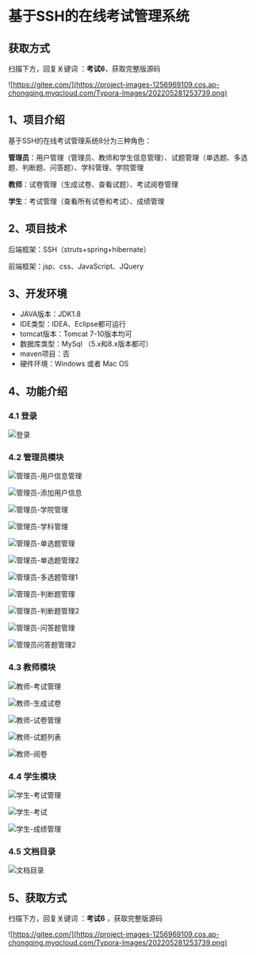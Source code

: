 # 基于SSH的在线考试管理系统

## 获取方式

扫描下方，回复关键词  ：**考试6**，获取完整版源码

![https://gitee.com/](https://project-images-1256969109.cos.ap-chongqing.myqcloud.com/Typora-Images/202205281253739.png)

## 1、项目介绍

基于SSH的在线考试管理系统8分为三种角色：

**管理员**：用户管理（管理员、教师和学生信息管理）、试题管理（单选题、多选题、判断题、问答题）、学科管理、学院管理

**教师**：试卷管理（生成试卷、查看试题）、考试阅卷管理

**学生**：考试管理（查看所有试卷和考试）、成绩管理


## 2、项目技术

后端框架：SSH（struts+spring+hibernate）

前端框架：jsp、css、JavaScript、JQuery

## 3、开发环境

- JAVA版本：JDK1.8
- IDE类型：IDEA、Eclipse都可运行
- tomcat版本：Tomcat 7-10版本均可
- 数据库类型：MySql （5.x和8.x版本都可）
- maven项目：否
- 硬件环境：Windows 或者 Mac OS


## 4、功能介绍

### 4.1 登录

![登录](https://project-images-1256969109.cos.ap-chongqing.myqcloud.com/Typora-Images/202207112252707.jpg)

### 4.2 管理员模块

![管理员-用户信息管理](https://project-images-1256969109.cos.ap-chongqing.myqcloud.com/Typora-Images/202207112252477.jpg)

![管理员-添加用户信息](https://project-images-1256969109.cos.ap-chongqing.myqcloud.com/Typora-Images/202207112253221.jpg)

![管理员-学院管理](https://project-images-1256969109.cos.ap-chongqing.myqcloud.com/Typora-Images/202207112253612.jpg)

![管理员-学科管理](https://project-images-1256969109.cos.ap-chongqing.myqcloud.com/Typora-Images/202207112253901.jpg)

![管理员-单选题管理](https://project-images-1256969109.cos.ap-chongqing.myqcloud.com/Typora-Images/202207112253634.jpg)

![管理员-单选题管理2](https://project-images-1256969109.cos.ap-chongqing.myqcloud.com/Typora-Images/202207112253551.jpg)

![管理员-多选题管理1](https://project-images-1256969109.cos.ap-chongqing.myqcloud.com/Typora-Images/202207112253524.jpg)

![管理员-判断题管理](https://project-images-1256969109.cos.ap-chongqing.myqcloud.com/Typora-Images/202207112253833.jpg)

![管理员-判断题管理2](https://project-images-1256969109.cos.ap-chongqing.myqcloud.com/Typora-Images/202207112253069.jpg)

![管理员-问答题管理](https://project-images-1256969109.cos.ap-chongqing.myqcloud.com/Typora-Images/202207112253066.jpg)

![管理员问答题管理2](https://project-images-1256969109.cos.ap-chongqing.myqcloud.com/Typora-Images/202207112253757.jpg)

### 4.3 教师模块

![教师-考试管理](https://project-images-1256969109.cos.ap-chongqing.myqcloud.com/Typora-Images/202207112254798.jpg)

![教师-生成试卷](https://project-images-1256969109.cos.ap-chongqing.myqcloud.com/Typora-Images/202207112254722.jpg)

![教师-试卷管理](https://project-images-1256969109.cos.ap-chongqing.myqcloud.com/Typora-Images/202207112254068.jpg)

![教师-试题列表](https://project-images-1256969109.cos.ap-chongqing.myqcloud.com/Typora-Images/202207112254713.jpg)

![教师-阅卷](https://project-images-1256969109.cos.ap-chongqing.myqcloud.com/Typora-Images/202207112254293.jpg)

### 4.4 学生模块

![学生-考试管理](https://project-images-1256969109.cos.ap-chongqing.myqcloud.com/Typora-Images/202207112254173.jpg)

![学生-考试](https://project-images-1256969109.cos.ap-chongqing.myqcloud.com/Typora-Images/202207112254566.jpg)

![学生-成绩管理](https://project-images-1256969109.cos.ap-chongqing.myqcloud.com/Typora-Images/202207112254618.jpg)

### 4.5 文档目录

![文档目录](https://project-images-1256969109.cos.ap-chongqing.myqcloud.com/Typora-Images/202207112254119.jpg)

## 5、获取方式

扫描下方，回复关键词  ：**考试6** ，获取完整版源码



![https://gitee.com/](https://project-images-1256969109.cos.ap-chongqing.myqcloud.com/Typora-Images/202205281253739.png)

